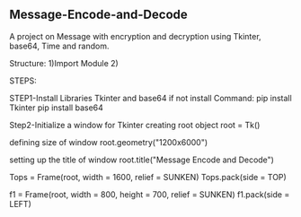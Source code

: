 ## Message-Encode-and-Decode
A project on Message with encryption and decryption using Tkinter, base64, Time and random. 

Structure:
   1)Import Module
   2)

STEPS:

STEP1-Install Libraries Tkinter and base64 if not install
Command:
        pip install Tkinter
        pip install base64

Step2-Initialize a window for Tkinter
creating root object
root = Tk()

defining size of window
root.geometry("1200x6000")

setting up the title of window
root.title("Message Encode and Decode")

Tops = Frame(root, width = 1600, relief = SUNKEN)
Tops.pack(side = TOP)

f1 = Frame(root, width = 800, height = 700,
							relief = SUNKEN)
f1.pack(side = LEFT)
